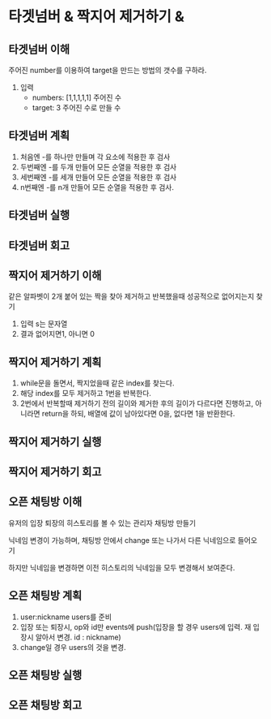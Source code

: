 # 타겟넘버 & 짝지어 제거하기 & 

## 타겟넘버 이해

주어진 number를 이용하여 target을 만드는 방법의 갯수를 구하라.

1. 입력
    - numbers: [1,1,1,1,1] 주어진 수
    - target: 3 주어진 수로 만들 수

## 타겟넘버 계획

1. 처음엔 -를 하나만 만들며 각 요소에 적용한 후 검사
2. 두번째엔 -를 두개 만들어 모든 순열을 적용한 후 검사
3. 세번째엔 -를 세개 만들어 모든 순열을 적용한 후 검사
4. n번째엔 -를 n개 만들어 모든 순열을 적용한 후 검사.

## 타겟넘버 실행

## 타겟넘버 회고

## 짝지어 제거하기 이해

같은 알파벳이 2개 붙어 있는 짝을 찾아 제거하고 반복했을때 성공적으로 없어지는지 찾기

1. 입력 s는 문자열
2. 결과 없어지면1, 아니면 0

## 짝지어 제거하기 계획

1. while문을 돌면서, 짝지었을때 같은 index를 찾는다.
2. 해당 index를 모두 제거하고 1번을 반복한다.
3. 2번에서 반복할때 제거하기 전의 길이와 제거한 후의 길이가 다르다면 진행하고, 아니라면 return을 하되, 배열에 값이 남아있다면 0을, 없다면 1을 반환한다.

## 짝지어 제거하기 실행

## 짝지어 제거하기 회고

## 오픈 채팅방 이해

유저의 입장 퇴장의 히스토리를 볼 수 있는 관리자 채팅방 만들기

닉네임 변경이 가능하며, 채팅방 안에서 change 또는 나가서 다른 닉네임으로 들어오기

하지만 닉네임을 변경하면 이전 히스토리의 닉네임을 모두 변경해서 보여준다.

## 오픈 채팅방 계획

1. user:nickname users를 준비
2. 입장 또는 퇴장시, op와 id만 events에 push(입장을 할 경우 users에 입력. 재 입장시 알아서 변경. id : nickname)
3. change일 경우 users의 것을 변경.

## 오픈 채팅방 실행

## 오픈 채팅방 회고